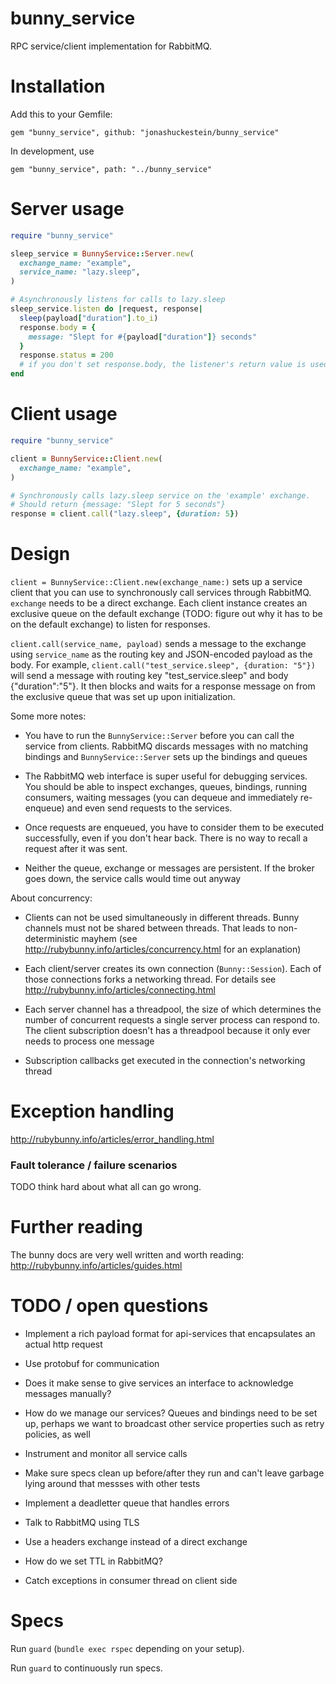 # bunny_service

RPC service/client implementation for RabbitMQ.

# Installation

Add this to your Gemfile:

```
gem "bunny_service", github: "jonashuckestein/bunny_service"
```

In development, use 

```
gem "bunny_service", path: "../bunny_service"
```

# Server usage
```ruby
require "bunny_service"

sleep_service = BunnyService::Server.new(
  exchange_name: "example",
  service_name: "lazy.sleep",
)

# Asynchronously listens for calls to lazy.sleep
sleep_service.listen do |request, response|
  sleep(payload["duration"].to_i)
  response.body = {
    message: "Slept for #{payload["duration"]} seconds"
  }  
  response.status = 200
  # if you don't set response.body, the listener's return value is used
end

```

# Client usage

```ruby
require "bunny_service"

client = BunnyService::Client.new(
  exchange_name: "example",
)

# Synchronously calls lazy.sleep service on the 'example' exchange.
# Should return {message: "Slept for 5 seconds"}
response = client.call("lazy.sleep", {duration: 5})
```

# Design
`client = BunnyService::Client.new(exchange_name:)` sets up a service client that you can use to synchronously call services through RabbitMQ. 
`exchange` needs to be a direct exchange. Each client instance creates an exclusive queue on the default exchange (TODO: figure out why it has to be on the default exchange) to listen for responses.

`client.call(service_name, payload)` sends a message to the exchange using `service_name` as the routing key and JSON-encoded payload as the body. For example,  `client.call("test_service.sleep", {duration: "5"})` will send a message with routing key "test_service.sleep" and body {"duration":"5"}. It then blocks and waits for a response message on from the exclusive queue that was set up upon initialization.

Some more notes:

  - You have to run the `BunnyService::Server` before you can call the service from clients. RabbitMQ discards messages with no matching bindings and `BunnyService::Server` sets up the bindings and queues 

  - The RabbitMQ web interface is super useful for debugging services. You should be able to inspect exchanges, queues, bindings, running consumers, waiting messages (you can dequeue and immediately re-enqueue) and even send requests to the services.
  
  - Once requests are enqueued, you have to consider them to be executed successfully, even if you don't hear back. There is no way to recall a request after it was sent.

  - Neither the queue, exchange or messages are persistent. If the broker goes down, the service calls would time out anyway

About concurrency:

 - Clients can not be used simultaneously in different threads. Bunny channels must not be shared between threads. That leads to non-deterministic mayhem (see http://rubybunny.info/articles/concurrency.html for an explanation)

 - Each client/server creates its own connection (`Bunny::Session`). Each of those connections forks a networking thread. For details see http://rubybunny.info/articles/connecting.html

 - Each server channel has a threadpool, the size of which determines the number of concurrent requests a single server process can respond to. The client subscription doesn't has a threadpool because it only ever needs to process one message

- Subscription callbacks get executed in the connection's networking thread


# Exception handling

http://rubybunny.info/articles/error_handling.html

### Fault tolerance / failure scenarios

TODO think hard about what all can go wrong.

# Further reading

The bunny docs are very well written and worth reading: http://rubybunny.info/articles/guides.html

# TODO / open questions

 - Implement a rich payload format for api-services that encapsulates an actual http request

 - Use protobuf for communication

 - Does it make sense to give services an interface to acknowledge messages manually?

 - How do we manage our services? Queues and bindings need to be set up, perhaps we want to broadcast other service properties such as retry policies, as well

 - Instrument and monitor all service calls

 - Make sure specs clean up before/after they run and can't leave garbage lying around that messses with other tests

 - Implement a deadletter queue that handles errors

 - Talk to RabbitMQ using TLS

 - Use a headers exchange instead of a direct exchange

 - How do we set TTL in RabbitMQ?

 - Catch exceptions in consumer thread on client side

# Specs

Run `guard` (`bundle exec rspec` depending on your setup).

Run `guard` to continuously run specs.
